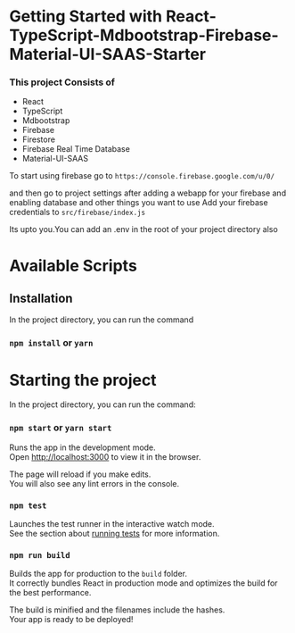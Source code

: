 # Getting Started with React-TypeScript-Mdbootstrap-Firebase-Material-UI-SAAS-Starter

### This project Consists of 
- React
- TypeScript
- Mdbootstrap 
- Firebase 
- Firestore
- Firebase Real Time Database
- Material-UI-SAAS

To start using firebase go to `https://console.firebase.google.com/u/0/`

and then go to project settings after adding a webapp for your firebase and enabling database and other things you want to use Add your firebase credentials to `src/firebase/index.js`

Its upto you.You can add an .env in the root of your project directory also

# Available Scripts

## Installation
In the project directory, you can run the command

### `npm install` or `yarn`

# Starting the project

In the project directory, you can run the command:

### `npm start` or `yarn start`

Runs the app in the development mode.\
Open [http://localhost:3000](http://localhost:3000) to view it in the browser.

The page will reload if you make edits.\
You will also see any lint errors in the console.

### `npm test`

Launches the test runner in the interactive watch mode.\
See the section about [running tests](https://facebook.github.io/create-react-app/docs/running-tests) for more information.

### `npm run build`

Builds the app for production to the `build` folder.\
It correctly bundles React in production mode and optimizes the build for the best performance.

The build is minified and the filenames include the hashes.\
Your app is ready to be deployed!

